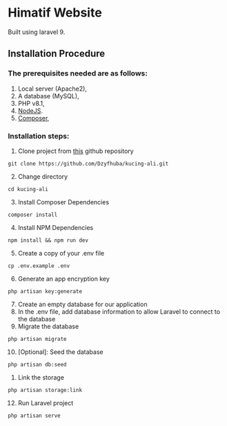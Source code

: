 # Himatif Website
Built using laravel 9.
## Installation Procedure
### The prerequisites needed are as follows:
1. Local server (Apache2),
2. A database (MySQL),
3. PHP v8.1,
4. [NodeJS](https://nodejs.org/).
5. [Composer](https://getcomposer.org/),
### Installation steps:
1. Clone project from [this](https://github.com/Dzyfhuba/kucing-ali.git) github repository
```shell
git clone https://github.com/Dzyfhuba/kucing-ali.git
```
2. Change directory
```shell
cd kucing-ali
```
3. Install Composer Dependencies
```shell
composer install
```
4. Install NPM Dependencies
```shell
npm install && npm run dev
```
5. Create a copy of your .env file
```shell
cp .env.example .env
```
6. Generate an app encryption key
```shell
php artisan key:generate
```
7. Create an empty database for our application
8. In the .env file, add database information to allow Laravel to connect to the database
9. Migrate the database
```shell
php artisan migrate
```
10. [Optional]: Seed the database
```shell
php artisan db:seed
```
1.  Link the storage
```shell
php artisan storage:link
```
12. Run Laravel project
```shell
php artisan serve
```
